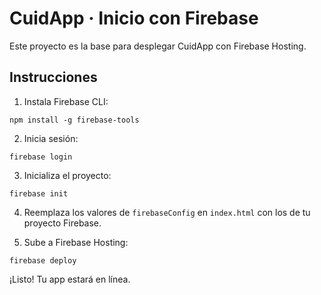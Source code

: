 # CuidApp · Inicio con Firebase

Este proyecto es la base para desplegar CuidApp con Firebase Hosting.

## Instrucciones

1. Instala Firebase CLI:
```
npm install -g firebase-tools
```

2. Inicia sesión:
```
firebase login
```

3. Inicializa el proyecto:
```
firebase init
```

4. Reemplaza los valores de `firebaseConfig` en `index.html` con los de tu proyecto Firebase.

5. Sube a Firebase Hosting:
```
firebase deploy
```

¡Listo! Tu app estará en línea.